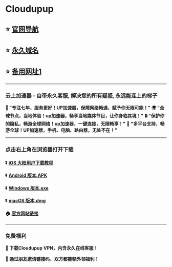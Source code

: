 # Cloudupup

## :star: [官网导航](https://cloudupup.net/)
## :star: [永久域名](https://up02.cloudupup17.com)
## :star: [备用网址1](https://cloudupup.cc)

---

### 云上加速器 - 自带永久客服, 解决您的所有疑惑, 永远能连上的梯子

**:man: "专注七年，服务更好！UP加速器，保障网络畅通，赋予你无限可能！"**
**:earth_africa: "全球节点，当地体验！up加速器，畅享当地媒体节目，让你身临其境！"**
**:lock: "保护你的隐私，畅游全球网络！up加速器，一键连接，无限畅享！"**
**:rocket: "多平台支持，畅游全球！UP加速器，手机、电脑、路由器，无处不在！"**

---
### 点击右上角在浏览器打开下载
#### :arrow_double_down: [iOS 大陆用户下载教程](https://help.cloudupup.net/ios/Shadowrocket.html)
#### :arrow_double_down: [Android 版本.APK](https://upup.dolink.live/az/upup_128010_2025_01_26.apk)
#### :arrow_double_down: [Windows 版本.exe](https://upup.dolink.live/win/cloudupup_1.2.12.exe)
#### :arrow_double_down: [macOS 版本.dmg](https://upup.dolink.live/mac/cloudupup_1.2.12_x64.dmg)
#### :house: [官方网站链接](https://cloudupup.net/)
---
### 免费福利
**:gift: 下载Cloudupup VPN，内含永久在线客服！**

**:gift: 通过朋友邀请链接码，双方都能额外领福利！**
